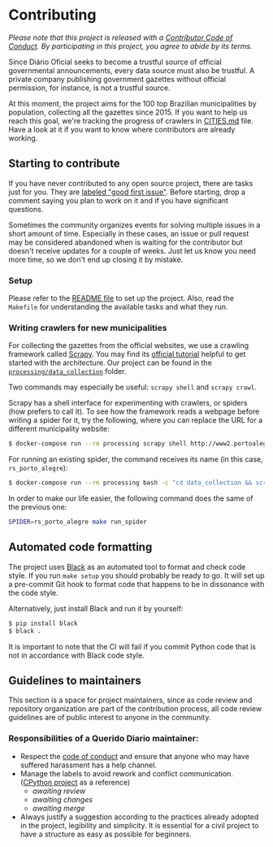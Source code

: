 # Contributing

*Please note that this project is released with a [Contributor Code of Conduct](CODE_OF_CONDUCT.md). By participating in this project, you agree to abide by its terms.*

Since Diário Oficial seeks to become a trustful source of official governmental announcements, every data source must also be trustful. A private company publishing government gazettes without official permission, for instance, is not a trustful source.

At this moment, the project aims for the 100 top Brazilian municipalities by population, collecting all the gazettes since 2015. If you want to help us reach this goal, we're tracking the progress of crawlers in [CITIES.md](CITIES.md) file. Have a look at it if you want to know where contributors are already working.

## Starting to contribute

If you have never contributed to any open source project, there are tasks just for you. They are [labeled "good first issue"](https://github.com/okfn-brasil/diario-oficial/issues?q=is%3Aissue+is%3Aopen+label%3A%22good+first+issue%22). Before starting, drop a comment saying you plan to work on it and if you have significant questions.

Sometimes the community organizes events for solving multiple issues in a short amount of time. Especially in these cases, an issue or pull request may be considered abandoned when is waiting for the contributor but doesn't receive updates for a couple of weeks. Just let us know you need more time, so we don't end up closing it by mistake.

### Setup

Please refer to the [README file](README.md) to set up the project. Also, read the `Makefile` for understanding the available tasks and what they run.

### Writing crawlers for new municipalities

For collecting the gazettes from the official websites, we use a crawling framework called [Scrapy](https://docs.scrapy.org). You may find its [official tutorial](https://docs.scrapy.org/en/latest/intro/tutorial.html) helpful to get started with the architecture. Our project can be found in the [`processing/data_collection`](processing/data_collection) folder.

Two commands may especially be useful: `scrapy shell` and `scrapy crawl`.

Scrapy has a shell interface for experimenting with crawlers, or spiders (how prefers to call it). To see how the framework reads a webpage before writing a spider for it, try the following, where you can replace the URL for a different municipality website:

```sh
$ docker-compose run --rm processing scrapy shell http://www2.portoalegre.rs.gov.br/dopa/
```

For running an existing spider, the command receives its name (in this case, `rs_porto_alegre`):

```sh
$ docker-compose run --rm processing bash -c "cd data_collection && scrapy crawl rs_porto_alegre"
```

In order to make our life easier, the following command does the same of the previous one:

```sh
SPIDER=rs_porto_alegre make run_spider
```

## Automated code formatting

The project uses [Black](https://github.com/psf/black) as an automated tool to format and check code style. If you run `make setup` you should probably be ready to go. It will set up a pre-commit Git hook to format code that happens to be in dissonance with the code style.

Alternatively, just install Black and run it by yourself:

```sh
$ pip install black
$ black .
```

It is important to note that the CI will fail if you commit Python code that is not in accordance with Black code style.

## Guidelines to maintainers

This section is a space for project maintainers, since as code review and repository organization are part of the contribution process, all code review guidelines are of public interest to anyone in the community.

### Responsibilities of a Querido Diario maintainer:

- Respect the [code of conduct](https://github.com/okfn-brasil/querido-diario/blob/main/CODE_OF_CONDUCT.md) and ensure that anyone who may have suffered harassment has a help channel.
- Manage the labels to avoid rework and conflict communication. ([CPython project](https://github.com/python/cpython/pulls) as a reference)
    - *awaiting review*
    - *awaiting changes*
    - *awaiting merge*
- Always justify a suggestion according to the practices already adopted in the project, legibility and simplicity. It is essential for a civil project to have a structure as easy as possible for beginners.
